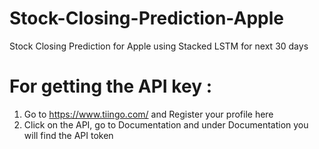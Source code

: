 # Stock-Closing-Prediction-Apple
Stock Closing Prediction for Apple using Stacked LSTM for next 30 days


# For getting the API key :
1. Go to https://www.tiingo.com/ and Register your profile here
2. Click on the API, go to Documentation and under Documentation you will find the API token
